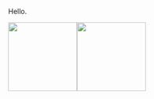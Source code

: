 Hello.

<!--------------------------------------->

<p style="display:flex;"> 
  <img src="https://github-readme-streak-stats.herokuapp.com?user=anonymousfraand&theme=android-dark&hide_border=true&border_radius=18" height="140">
 <img src="https://github-readme-stats.vercel.app/api?username=anonymousfraand&show_icons=true&title_color=018596&icon_color=00E1F7FF&bg_color=0d1117&text_color=FFF&border_color=444&count_private=true&hide_border=true&border_radius=18" height="140"> 
</p>

<!--------------------------------------->


